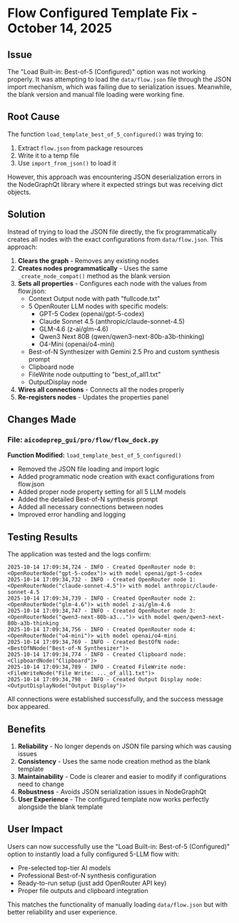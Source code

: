 # Flow Configured Template Fix - October 14, 2025

## Issue

The "Load Built-in: Best-of-5 (Configured)" option was not working properly. It was attempting to load the `data/flow.json` file through the JSON import mechanism, which was failing due to serialization issues. Meanwhile, the blank version and manual file loading were working fine.

## Root Cause

The function `load_template_best_of_5_configured()` was trying to:

1. Extract `flow.json` from package resources
2. Write it to a temp file
3. Use `import_from_json()` to load it

However, this approach was encountering JSON deserialization errors in the NodeGraphQt library where it expected strings but was receiving dict objects.

## Solution

Instead of trying to load the JSON file directly, the fix programmatically creates all nodes with the exact configurations from `data/flow.json`. This approach:

1. **Clears the graph** - Removes any existing nodes
2. **Creates nodes programmatically** - Uses the same `_create_node_compat()` method as the blank version
3. **Sets all properties** - Configures each node with the values from flow.json:
   - Context Output node with path "fullcode.txt"
   - 5 OpenRouter LLM nodes with specific models:
     - GPT-5 Codex (openai/gpt-5-codex)
     - Claude Sonnet 4.5 (anthropic/claude-sonnet-4.5)
     - GLM-4.6 (z-ai/glm-4.6)
     - Qwen3 Next 80B (qwen/qwen3-next-80b-a3b-thinking)
     - O4-Mini (openai/o4-mini)
   - Best-of-N Synthesizer with Gemini 2.5 Pro and custom synthesis prompt
   - Clipboard node
   - FileWrite node outputting to "best_of_all1.txt"
   - OutputDisplay node
4. **Wires all connections** - Connects all the nodes properly
5. **Re-registers nodes** - Updates the properties panel

## Changes Made

### File: `aicodeprep_gui/pro/flow/flow_dock.py`

**Function Modified:** `load_template_best_of_5_configured()`

- Removed the JSON file loading and import logic
- Added programmatic node creation with exact configurations from flow.json
- Added proper node property setting for all 5 LLM models
- Added the detailed Best-of-N synthesis prompt
- Added all necessary connections between nodes
- Improved error handling and logging

## Testing Results

The application was tested and the logs confirm:

```
2025-10-14 17:09:34,724 - INFO - Created OpenRouter node 0: <OpenRouterNode("gpt-5-codex")> with model openai/gpt-5-codex
2025-10-14 17:09:34,732 - INFO - Created OpenRouter node 1: <OpenRouterNode("claude-sonnet-4.5")> with model anthropic/claude-sonnet-4.5
2025-10-14 17:09:34,739 - INFO - Created OpenRouter node 2: <OpenRouterNode("glm-4.6")> with model z-ai/glm-4.6
2025-10-14 17:09:34,747 - INFO - Created OpenRouter node 3: <OpenRouterNode("qwen3-next-80b-a3...")> with model qwen/qwen3-next-80b-a3b-thinking
2025-10-14 17:09:34,756 - INFO - Created OpenRouter node 4: <OpenRouterNode("o4-mini")> with model openai/o4-mini
2025-10-14 17:09:34,769 - INFO - Created BestOfN node: <BestOfNNode("Best-of-N Synthesizer")>
2025-10-14 17:09:34,774 - INFO - Created Clipboard node: <ClipboardNode("Clipboard")>
2025-10-14 17:09:34,789 - INFO - Created FileWrite node: <FileWriteNode("File Write: ..._of_all1.txt")>
2025-10-14 17:09:34,798 - INFO - Created Output Display node: <OutputDisplayNode("Output Display")>
```

All connections were established successfully, and the success message box appeared.

## Benefits

1. **Reliability** - No longer depends on JSON file parsing which was causing issues
2. **Consistency** - Uses the same node creation method as the blank template
3. **Maintainability** - Code is clearer and easier to modify if configurations need to change
4. **Robustness** - Avoids JSON serialization issues in NodeGraphQt
5. **User Experience** - The configured template now works perfectly alongside the blank template

## User Impact

Users can now successfully use the "Load Built-in: Best-of-5 (Configured)" option to instantly load a fully configured 5-LLM flow with:

- Pre-selected top-tier AI models
- Professional Best-of-N synthesis configuration
- Ready-to-run setup (just add OpenRouter API key)
- Proper file outputs and clipboard integration

This matches the functionality of manually loading `data/flow.json` but with better reliability and user experience.

